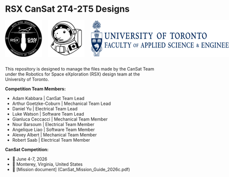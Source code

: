 # RSX CanSat 2T4-2T5 Designs 

<div style="display: flex; gap: 20px; align-items: center;">
  <img src="competition_documentation/team_assets/mission_patch.png" alt="mission_patch" width="120"/>
  <img src="competition_documentation/team_assets/mascot_capybara_transparent.png" alt="mascot_capybara" width="120"/>
  <img src="competition_documentation/team_assets/uoft_engineering.png" alt="uoft_engineering_logo" height="120"/>
</div>
<br>

This repository is designed to manage the files made by the CanSat Team under the Robotics for Space eXploration (RSX) design team at the University of Toronto. 

**Competition Team Members:**
- Adam Kabbara | CanSat Team Lead
- Arthur Goetzke-Coburn | Mechanical Team Lead
- Daniel Yu | Electrical Team Lead
- Luke Watson | Software Team Lead
- Gianluca Ceccacci | Mechanical Team Member
- Nour Barsoum | Electrical Team Member
- Angelique Liao | Software Team Member
- Alexey Albert | Mechanical Team Member
- Robert Saab | Electrical Team Member

**CanSat Competition:**
- 📅 June 4-7, 2026
- 📍 Monterey, Virginia, United States
- 📃 [Mission document] (CanSat_Mission_Guide_2026c.pdf)